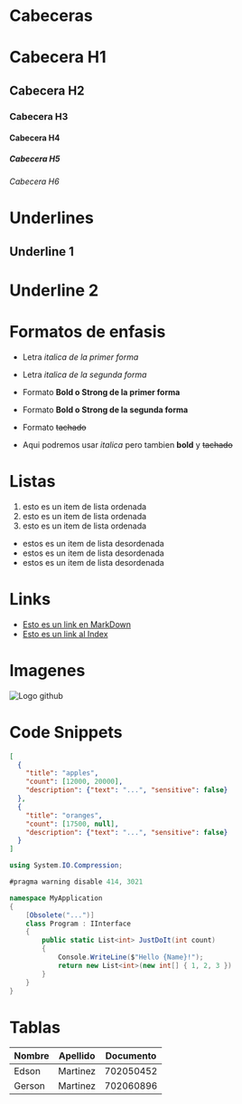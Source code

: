 # Cabeceras
# Cabecera H1
## Cabecera H2
### Cabecera H3
#### Cabecera H4
##### Cabecera H5
###### Cabecera H6

# Underlines

Underline 1
------------

Underline 2
===========

# Formatos de enfasis

- Letra *italica de la primer forma*
- Letra _italica de la segunda forma_

- Formato **Bold o Strong de la primer forma**
- Formato __Bold o Strong de la segunda forma__

- Formato ~~tachado~~

- Aqui podremos usar *italica* pero tambien **bold** y ~~tachado~~

# Listas
1. esto es un item de lista ordenada
2. esto es un item de lista ordenada
3. esto es un item de lista ordenada

- estos es un item de lista desordenada
- estos es un item de lista desordenada
- estos es un item de lista desordenada

# Links
- [Esto es un link en MarkDown](http://google.com)
- [Esto es un link al Index](index.html)

# Imagenes
![Logo github](https://octicons.github.com/img/og/mark-github.png)

# Code Snippets

```JSON
[
  {
    "title": "apples",
    "count": [12000, 20000],
    "description": {"text": "...", "sensitive": false}
  },
  {
    "title": "oranges",
    "count": [17500, null],
    "description": {"text": "...", "sensitive": false}
  }
]
```

```C#
using System.IO.Compression;

#pragma warning disable 414, 3021

namespace MyApplication
{
    [Obsolete("...")]
    class Program : IInterface
    {
        public static List<int> JustDoIt(int count)
        {
            Console.WriteLine($"Hello {Name}!");
            return new List<int>(new int[] { 1, 2, 3 })
        }
    }
}
```

# Tablas
| Nombre | Apellido | Documento |
| ------ | -------- | --------- |
| Edson  | Martinez | 702050452 |
| Gerson | Martinez | 702060896 |
